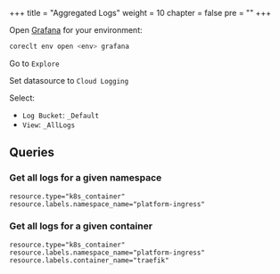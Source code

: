 +++
title = "Aggregated Logs"
weight = 10
chapter = false
pre = ""
+++

Open [Grafana](../app-monitoring) for your environment:
```bash
coreclt env open <env> grafana
```

Go to `Explore` 

Set datasource to `Cloud Logging`

Select:
* `Log Bucket`: `_Default`
* `View`: `_AllLogs`

## Queries

### Get all logs for a given namespace

```
resource.type="k8s_container"
resource.labels.namespace_name="platform-ingress"
```

### Get all logs for a given container 

```
resource.type="k8s_container"
resource.labels.namespace_name="platform-ingress"
resource.labels.container_name="traefik"
```